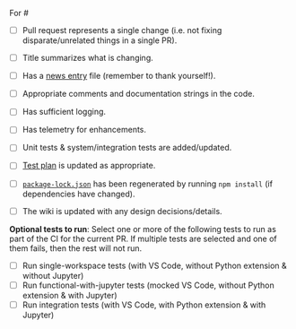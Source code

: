 For #

<!--
  If an item below does not apply to you, then go ahead and check it off as "done" and strikethrough the text, e.g.:
    - [x] ~Has unit tests & system/integration tests~
-->

-   [ ] Pull request represents a single change (i.e. not fixing disparate/unrelated things in a single PR).
-   [ ] Title summarizes what is changing.
-   [ ] Has a [news entry](https://github.com/Microsoft/vscode-python/tree/main/news) file (remember to thank yourself!).
-   [ ] Appropriate comments and documentation strings in the code.
-   [ ] Has sufficient logging.
-   [ ] Has telemetry for enhancements.
-   [ ] Unit tests & system/integration tests are added/updated.
-   [ ] [Test plan](https://github.com/Microsoft/vscode-python/blob/main/.github/test_plan.md) is updated as appropriate.
-   [ ] [`package-lock.json`](https://github.com/Microsoft/vscode-python/blob/main/package-lock.json) has been regenerated by running `npm install` (if dependencies have changed).
-   [ ] The wiki is updated with any design decisions/details.


**Optional tests to run**:
Select one or more of the following tests to run as part of the CI for the current PR. If multiple tests are selected and one of them fails, then the rest will not run.
* [ ] Run single-workspace tests (with VS Code, without Python extension & without Jupyter)
* [ ] Run functional-with-jupyter tests (mocked VS Code, without Python extension & with Jupyter)
* [ ] Run integration tests (with VS Code, with Python extension & with Jupyter)
